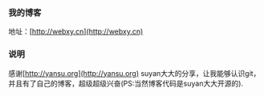 ### 我的博客

地址：[http://webxy.cn](http://webxy.cn)

### 说明

感谢[http://yansu.org](http://yansu.org) suyan大大的分享，让我能够认识git，并且有了自己的博客，超级超级兴奋(PS:当然博客代码是suyan大大开源的).
